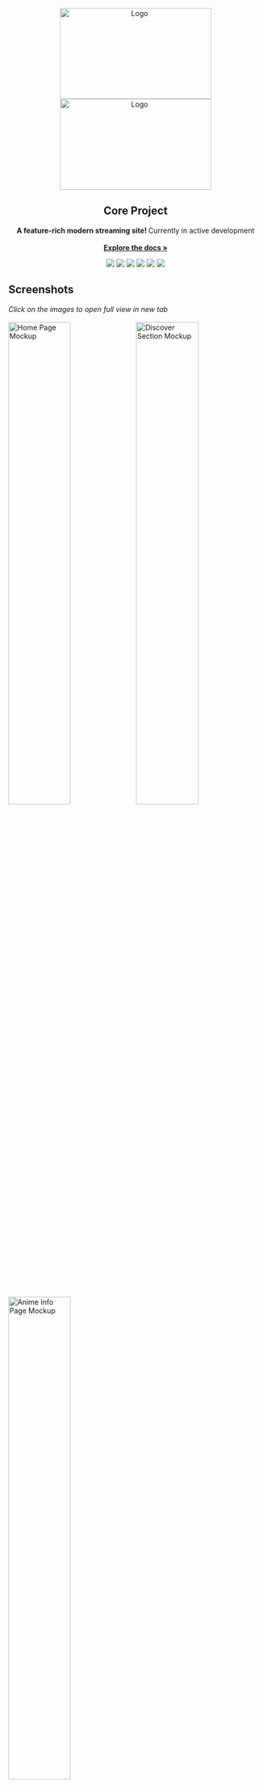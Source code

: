 <div id="top"></div>

<br/>
<div align="center">
  <a href="https://github.com/baseplate-admin/CoreProject#gh-dark-mode-only">
    <img src="https://user-images.githubusercontent.com/61817579/161123729-44ae9010-6282-44e5-ba68-adaac71f33be.png" alt="Logo" width="300" height="180">
  </a>
	 <a href="https://github.com/baseplate-admin/CoreProject#gh-light-mode-only">
    <img src="https://user-images.githubusercontent.com/61817579/161123650-176e7dfe-f622-49a6-acd8-b336f9d01a2b.png" alt="Logo" width="300" height="180">
  </a>
 
 
  <h2 align="center">Core Project</h2>

  <p align="center">
   <b> A feature-rich modern streaming site! </b> Currently in active development
    <br><br>
    <a href="https://github.com/baseplate-admin/CoreProject"><strong>Explore the docs »</strong></a>
  </p>
</div>

<p align="center">
  <a href="https://github.com/baseplate-admin/CoreProject/graphs/contributors" alt="Contributors"><img src="https://img.shields.io/github/contributors/baseplate-admin/CoreProject.svg?style=for-the-badge" ></a>
  <a href="https://github.com/baseplate-admin/CoreProject/network/members" alt="Forks"><img src="https://img.shields.io/github/forks/baseplate-admin/CoreProject.svg?style=for-the-badge"></a>
  <a href="https://github.com/baseplate-admin/CoreProject/stargazers" alt="Stars"><img src="https://img.shields.io/github/stars/baseplate-admin/CoreProject.svg?style=for-the-badge"></a>
  <a href="https://github.com/baseplate-admin/CoreProject/issues" alt="Issues"><img src="https://img.shields.io/github/issues/baseplate-admin/CoreProject.svg?style=for-the-badge"></a>
  <a href="https://github.com/baseplate-admin/CoreProject/blob/v2/LICENSE" alt="License - AGPL-3.0"><img src="https://img.shields.io/github/license/baseplate-admin/CoreProject.svg?style=for-the-badge"></a>
<a href="https://codeclimate.com/github/baseplate-admin/CoreProject/maintainability"><img src="https://img.shields.io/codeclimate/maintainability/baseplate-admin/CoreProject?style=for-the-badge" /></a>
</p>


## Screenshots

<p float="left">
  <i>Click on the images to open full view in new tab</i>
  <br>
  <br>
  <img src="https://user-images.githubusercontent.com/41228366/161109978-5b07e615-d260-48b4-b605-50fde6a3a284.png" alt="Home Page Mockup" width=49.5%>
  <img src="https://user-images.githubusercontent.com/41228366/161110862-80b23b2b-e6e9-49c6-9555-51463da77c26.png" alt="Discover Section Mockup" width=49.5%>
  <img src="https://user-images.githubusercontent.com/41228366/161114183-f9744421-2137-4a9b-b6b6-0f64e5b7a329.png" alt="Anime Info Page Mockup" width=49.5%>
</p>


## (Upcoming) Features


Core Project is a collection of several projects - animecore, mangacore & soundcore. Overall, it aims to becomes a site where you can get all your anime, manga and songs for free and without any ads.

* Home Page recommendations & Continue watching
* Watch Progress
* Account feature for cross-platform playing
* Mobile support
* No Ads
* Next gen Player
* Search
* Clean & feature-rich UI
* MAL-sync support
* and more!

All features are under development.

<p align="right">(<a href="#top">back to top</a>)</p>



### Built with

* [.](https://example.com)
* [..](https://example.com)
* [...](https://example.com)

<p align="right">(<a href="#top">back to top</a>)</p>


## Roadmap

- [x] Backend
- [x] Logo & Design system
- [ ] Mockups (All pages)
- [ ] Frontend
- [ ] Misc stuff

See the [open issues](https://github.com/baseplate-admin/CoreProject/issues) and [projects](https://github.com/baseplate-admin/CoreProject/projects?) for a full list of features we're working on (and need help with).

<p align="right">(<a href="#top">back to top</a>)</p>


## Contributing

- If you have a suggestion/idea that would make this project better, please create a pull request. All pull requests will be reviewed by us, and adjusted.

- You can also [open a new issue](https://github.com/baseplate-admin/CoreProject/issues/new/choose) or [help us with an existing one](https://github.com/baseplate-admin/CoreProject/issues).

Other than that, you can also help the project by giving it a star! Your help is extremely appreciated :)


<p align="right">(<a href="#top">back to top</a>)</p>


## License

Distributed under the AGPL-3.0 License. See [`LICENSE`](https://github.com/baseplate-admin/CoreProject/blob/v2/LICENSE) for more information.

<p align="right">(<a href="#top">back to top</a>)</p>
